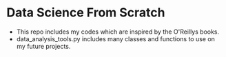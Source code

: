 # Data Science From Scratch
* This repo includes my codes which are inspired by the O'Reillys books.
* data_analysis_tools.py includes many classes and functions to use on my future projects.
